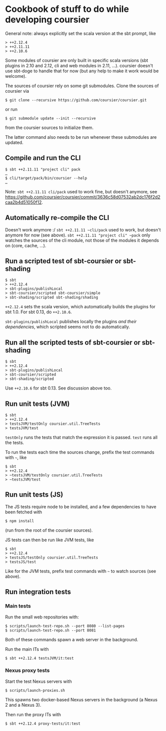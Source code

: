 # Cookbook of stuff to do while developing coursier

General note: always explicitly set the scala version at the sbt prompt, like
```
> ++2.12.4
> ++2.11.11
> ++2.10.6
```

Some modules of coursier are only built in specific scala versions (sbt plugins in 2.10 and 2.12, cli and web modules in 2.11, …). coursier doesn't use sbt-doge
to handle that for now (but any help to make it work would be welcome).

The sources of coursier rely on some git submodules. Clone the sources of coursier via
```
$ git clone --recursive https://github.com/coursier/coursier.git
```
or run
```
$ git submodule update --init --recursive
```
from the coursier sources to initialize them.

The latter command also needs to be run whenever these submodules are updated.

## Compile and run the CLI

```
$ sbt ++2.11.11 "project cli" pack
…
$ cli/target/pack/bin/coursier --help
…
```

Note: `sbt ++2.11.11 cli/pack` used to work fine, but doesn't anymore, see
https://github.com/coursier/coursier/commit/3636c58d07532ab2dc176f2d2caa2b4d51050f12.

## Automatically re-compile the CLI

Doesn't work anymore :/ `sbt ++2.11.11 ~cli/pack` used to work, but doesn't
anymore for now (see above). `sbt ++2.11.11 "project cli" ~pack` only watches
the sources of the cli module, not those of the modules it depends on (core,
cache, …).

## Run a scripted test of sbt-coursier or sbt-shading

```
$ sbt
> ++2.12.4
> sbt-plugins/publishLocal
> sbt-coursier/scripted sbt-coursier/simple
> sbt-shading/scripted sbt-shading/shading
```

`++2.12.4` sets the scala version, which automatically builds the plugins for sbt 1.0. For sbt 0.13, do `++2.10.6`.

`sbt-plugins/publishLocal` publishes locally the plugins *and their dependencies*, which scripted seems not to do automatically.

## Run all the scripted tests of sbt-coursier or sbt-shading

```
$ sbt
> ++2.12.4
> sbt-plugins/publishLocal
> sbt-coursier/scripted
> sbt-shading/scripted
```

Use `++2.10.6` for sbt 0.13. See discussion above too.

## Run unit tests (JVM)

```
$ sbt
> ++2.12.4
> testsJVM/testOnly coursier.util.TreeTests
> testsJVM/test
```

`testOnly` runs the tests that match the expression it is passed.
`test` runs all the tests.

To run the tests each time the sources change, prefix the test commands with
`~`, like
```
$ sbt
> ++2.12.4
> ~testsJVM/testOnly coursier.util.TreeTests
> ~testsJVM/test
```

## Run unit tests (JS)

The JS tests require node to be installed, and a few dependencies to have been
fetched with
```
$ npm install
```
(run from the root of the coursier sources).

JS tests can then be run like JVM tests, like
```
$ sbt
> ++2.12.4
> testsJS/testOnly coursier.util.TreeTests
> testsJS/test
```

Like for the JVM tests, prefix test commands with `~` to watch sources (see above).

## Run integration tests

### Main tests

Run the small web repositories with:
```
$ scripts/launch-test-repo.sh --port 8080 --list-pages
$ scripts/launch-test-repo.sh --port 8081
```

Both of these commands spawn a web server in the background.

Run the main ITs with
```
$ sbt ++2.12.4 testsJVM/it:test
```

### Nexus proxy tests

Start the test Nexus servers with
```
$ scripts/launch-proxies.sh
```

This spawns two docker-based Nexus servers in the background (a Nexus 2 and a Nexus 3).

Then run the proxy ITs with
```
$ sbt ++2.12.4 proxy-tests/it:test
```
